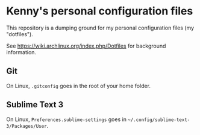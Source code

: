 # Kenny's personal configuration files

This repository is a dumping ground for my personal configuration files (my "dotfiles"). 

See https://wiki.archlinux.org/index.php/Dotfiles for background information.

## Git

On Linux, `.gitconfig` goes in the root of your home folder.

## Sublime Text 3

On Linux, `Preferences.sublime-settings` goes in `~/.config/sublime-text-3/Packages/User`.
